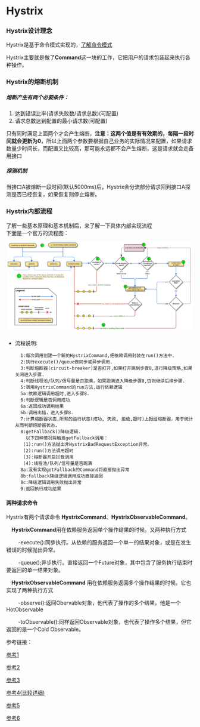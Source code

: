 # Hystrix

### Hystrix设计理念

Hystrix是基于命令模式实现的，[了解命令模式](https://github.com/shanyao19940801/BookeNote/blob/master/ReadingNotes/DaHuaSheJiMoShi/src/main/java/com/yao/chapter23_Command/Command.md)

Hystrix主要就是做了**Command**这一块的工作，它把用户的请求包装起来执行各种操作。

### Hystrix的熔断机制

##### 熔断产生有两个必要条件：<br>


1. 达到错误比率(请求失败数/请求总数)(可配置)
2.  请求总数达到配置的最小请求数(可配置)

只有同时满足上面两个才会产生熔断，**注意：这两个值是有有效期的，每隔一段时间就会更新为0**，所以上面两个参数要根据自己业务的实际情况来配置，如果请求数量少时间长，而配置又比较高，那可能永远都不会产生熔断，这是请求就会走备用接口

##### 探测机制

当接口A被熔断一段时间(默认5000ms)后，Hystrix会分流部分请求回到接口A探测是否已经恢复，如果恢复则停止熔断。


### Hystrix内部流程

了解一些基本原理和基本机制后，来了解一下具体内部实现流程<br>
下面是一个官方的流程图：

![流程图官方](https://github.com/shanyao19940801/BookeNote/blob/master/Hystrix/files/hystrix-command-flow-chart.png)
	
* 流程说明:
	
		1:每次调用创建一个新的HystrixCommand,把依赖调用封装在run()方法中.
		2:执行execute()/queue做同步或异步调用.
		3:判断熔断器(circuit-breaker)是否打开,如果打开跳到步骤8,进行降级策略,如果关闭进入步骤.
		4:判断线程池/队列/信号量是否跑满，如果跑满进入降级步骤8,否则继续后续步骤.
		5:调用HystrixCommand的run方法.运行依赖逻辑
		5a:依赖逻辑调用超时,进入步骤8.
		6:判断逻辑是否调用成功
		6a:返回成功调用结果
		6b:调用出错，进入步骤8.
		7:计算熔断器状态,所有的运行状态(成功, 失败, 拒绝,超时)上报给熔断器，用于统计从而判断熔断器状态.
		8:getFallback()降级逻辑.
		  以下四种情况将触发getFallback调用：
		 (1):run()方法抛出非HystrixBadRequestException异常。
		 (2):run()方法调用超时
		 (3):熔断器开启拦截调用
		 (4):线程池/队列/信号量是否跑满
		8a:没有实现getFallback的Command将直接抛出异常
		8b:fallback降级逻辑调用成功直接返回
		8c:降级逻辑调用失败抛出异常
		9:返回执行成功结果


#### 两种请求命令

Hystrix有两个请求命令 **HystrixCommand**、**HystrixObservableCommand**。

　**HystrixCommand**用在依赖服务返回单个操作结果的时候。又两种执行方式

　　  -execute():同步执行。从依赖的服务返回一个单一的结果对象，或是在发生错误的时候抛出异常。

　　  -queue();异步执行。直接返回一个Future对象，其中包含了服务执行结束时要返回的单一结果对象。


　**HystrixObservableCommand** 用在依赖服务返回多个操作结果的时候。它也实现了两种执行方式

　　  -observe():返回Obervable对象，他代表了操作的多个结果，他是一个HotObservable

　　  -toObservable():同样返回Observable对象，也代表了操作多个结果，但它返回的是一个Cold Observable。

参考链接：

[参考1](https://www.jianshu.com/p/138f92aa83dc)

[参考2](https://blog.csdn.net/harris135/article/details/77879148?locationNum=3&fps=1)

[参考3](https://blog.csdn.net/hry2015/article/details/78554846)

[参考4(比较详细)](https://blog.csdn.net/zjcsuct/article/details/78198632)

[参考5](http://hwood.lofter.com/post/1cc7fbdc_e8c5c96)

[参考6](https://blog.csdn.net/manzhizhen/article/details/80296655)





